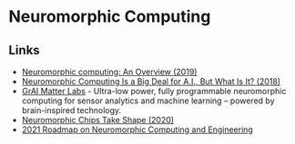 # Neuromorphic Computing

## Links

- [Neuromorphic computing: An Overview (2019)](https://opensourc.es/blog/neuromorphic/)
- [Neuromorphic Computing Is a Big Deal for A.I., But What Is It? (2018)](https://www.youtube.com/watch?v=TetLY4gPDpo)
- [GrAI Matter Labs](https://www.graimatterlabs.ai/) - Ultra-low power, fully programmable neuromorphic computing for sensor analytics and machine learning – powered by brain-inspired technology.
- [Neuromorphic Chips Take Shape (2020)](https://cacm.acm.org/magazines/2020/8/246356-neuromorphic-chips-take-shape/fulltext)
- [2021 Roadmap on Neuromorphic Computing and Engineering](https://arxiv.org/abs/2105.05956)
